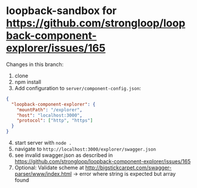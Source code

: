 # loopback-sandbox for https://github.com/strongloop/loopback-component-explorer/issues/165

Changes in this branch:

1. clone
2. npm install
3. Add configuration to `server/component-config.json`:
```json
{
  "loopback-component-explorer": {
    "mountPath": "/explorer",
    "host": "localhost:3000",
    "protocol": ["http", "https"]
  }
}
```
4. start server with `node .`
5. navigate to `http://localhost:3000/explorer/swagger.json`
6. see invalid swagger.json as described in https://github.com/strongloop/loopback-component-explorer/issues/165
7. Optional: Validate scheme at http://bigstickcarpet.com/swagger-parser/www/index.html -> error where string is expected but array found

